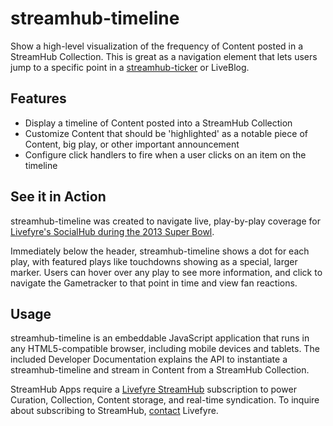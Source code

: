 # streamhub-timeline

Show a high-level visualization of the frequency of Content posted in a StreamHub Collection. This is great as a navigation element that lets users jump to a specific point in a [streamhub-ticker](http://apps.livefyre.com/packages/genehallman/streamhub-ticker/master/overview) or LiveBlog.

## Features

* Display a timeline of Content posted into a StreamHub Collection
* Customize Content that should be 'highlighted' as a notable piece of Content, big play, or other important announcement
* Configure click handlers to fire when a user clicks on an item on the timeline

## See it in Action

streamhub-timeline was created to navigate live, play-by-play coverage for [Livefyre's SocialHub during the 2013 Super Bowl](http://superbowl.livefyre.com).

Immediately below the header, streamhub-timeline shows a dot for each play, with featured plays like touchdowns showing as a special, larger marker. Users can hover over any play to see more information, and click to navigate the Gametracker to that point in time and view fan reactions.

## Usage

streamhub-timeline is an embeddable JavaScript application that runs in any HTML5-compatible browser, including mobile devices and tablets. The included Developer Documentation explains the API to instantiate a streamhub-timeline and stream in Content from a StreamHub Collection.

StreamHub Apps require a [Livefyre StreamHub](http://www.livefyre.com/streamhub/) subscription to power Curation, Collection, Content storage, and real-time syndication. To inquire about subscribing to StreamHub, [contact](http://www.livefyre.com/contact/) Livefyre.
